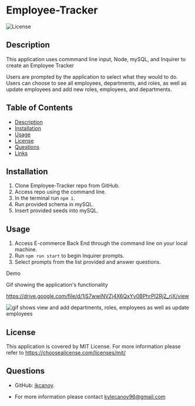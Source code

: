 # Employee-Tracker

![License](https://img.shields.io/badge/License-MIT-yellow.svg)

## Description

This application uses commmand line input, Node, mySQL, and Inquirer to create an Employee Tracker

Users are prompted by the application to select what they would to do. Users can choose to see all employees, departments, and roles, as well as update employees and add new roles, employees, and departments.

## Table of Contents

- [Description](#description)
- [Installation](#installation)
- [Usage](#usage)
- [License](#license)
- [Questions](#questions)
- [Links](#links)

## Installation

1. Clone Employee-Tracker repo from GitHub.
2. Access repo using the command line.
3. In the terminal run `npm i`.
4. Run provided schema in mySQL.
5. Insert provided seeds into mySQL.

## Usage

1. Access E-commerce Back End through the command line on your local machine.
2. Run `npm run start` to begin Inquirer prompts.
3. Select prompts from the list provided and answer questions.

Demo

Gif showing the application's functionality

https://drive.google.com/file/d/1jS7wwiNVZj4X6QxYy0BPhrPI2Rj2_rjX/view

![gif shows view and add departments, roles, employees as well as update employees](./images/12sample.gif)

## License

This application is covered by MIT License. For more information please refer to https://choosealicense.com/licenses/mit/

## Questions

- GitHub: [jkcanoy](https://github.com/jkcanoy).

- For more information please contact kylecanoy96@gmail.com
